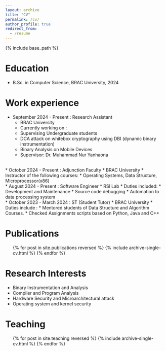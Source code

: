 ```yaml
---
layout: archive
title: "CV"
permalink: /cv/
author_profile: true
redirect_from:
  - /resume
---
```


{% include base_path %}

Education
======
* B.Sc. in Computer Science, BRAC University, 2024

Work experience
======
* September 2024 - Present : Research Assistant
  * BRAC University
  *  Currently working on :
    * Supervising Undergraduate students 
    * DCA attack on whitebox cryptography using DBI (dynamic binary instrumentation)
    * Binary Analysis on Mobile Devices
  * Supervisor: Dr. Muhammad Nur Yanhaona
<br>
* October 2024 - Present : Adjunction Faculty
  * BRAC University
  * Instructor of the following courses:
    * Operating Systems, Data Structure, Microprocessor(x86)
<br>
* August 2024 - Present : Software Engineer
  * RSI Lab
  * Duties included:
    * Development and Maintenance
    * Source code debugging
    * Automation to data processing system
 <br>
* October 2023 - March 2024 : ST (Student Tutor)
  * BRAC University
  * Duties include :
    * Mentored students of Data Structure and Algorithm Courses.
    * Checked Assignments scripts based on Python, Java and C++
<br>

Publications
======
  <ul>{% for post in site.publications reversed %}
    {% include archive-single-cv.html %}
  {% endfor %}</ul>
  
Research Interests
======
* Binary Instrumentation and Analysis
* Compiler and Program Analysis
* Hardware Security and Microarchitectural attack
* Operating system and kernel security
  
Teaching
======
  <ul>{% for post in site.teaching reversed %}
    {% include archive-single-cv.html %}
  {% endfor %}</ul>
  

